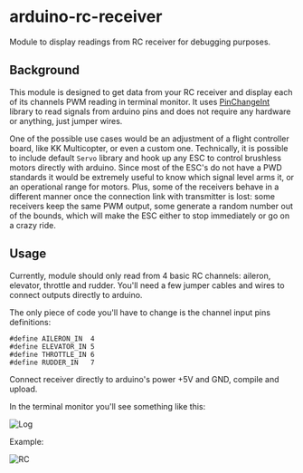 # arduino-rc-receiver

Module to display readings from RC receiver for debugging purposes.

## Background

This module is designed to get data from your RC receiver and display each of its channels PWM reading in terminal monitor. It uses [PinChangeInt](http://code.google.com/p/arduino-pinchangeint/) library to read signals from arduino pins and does not require any hardware or anything, just jumper wires. 

One of the possible use cases would be an adjustment of a flight controller board, like KK Multicopter, or even a custom one. Technically, it is possible to include default `Servo` library and hook up any ESC to control brushless motors directly with arduino. Since most of the ESC's do not have a PWD standards it would be extremely useful to know which signal level arms it, or an operational range for motors. Plus, some of the receivers behave in a different manner once the connection link with transmitter is lost: some receivers keep the same PWM output, some generate a random number out of the bounds, which will make the ESC either to stop immediately or go on a crazy ride. 

## Usage

Currently, module should only read from 4 basic RC channels: aileron, elevator, throttle and rudder. You'll need a few jumper cables and wires to connect outputs directly to arduino. 

The only piece of code you'll have to change is the channel input pins definitions:

```
#define AILERON_IN  4
#define ELEVATOR_IN 5
#define THROTTLE_IN 6
#define RUDDER_IN   7
```

Connect receiver directly to arduino's power +5V and GND, compile and upload.

In the terminal monitor you'll see something like this:

![Log](https://raw.github.com/sosedoff/arduino-rc-receiver/master/log.png)

Example:

![RC](https://raw.github.com/sosedoff/arduino-rc-receiver/master/photo.jpg)